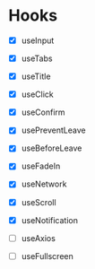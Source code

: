 # Hooks

- [X] useInput
- [X] useTabs
- [X] useTitle
- [X] useClick
- [X] useConfirm
- [X] usePreventLeave
- [X] useBeforeLeave
- [X] useFadeIn
- [X] useNetwork
- [X] useScroll
- [X] useNotification
- [ ] useAxios
- [ ] useFullscreen

